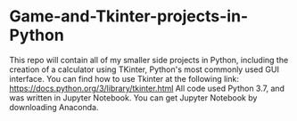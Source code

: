 # Game-and-Tkinter-projects-in-Python
This repo will contain all of my smaller side projects in Python, including the creation of a calculator using TKinter, Python's 
most commonly used GUI interface. You can find how to use Tkinter at the following link: https://docs.python.org/3/library/tkinter.html
All code used Python 3.7, and was written in Jupyter Notebook. You can get Jupyter Notebook by downloading Anaconda. 
